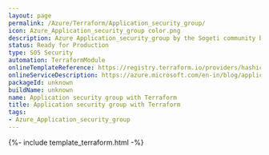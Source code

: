 ```yaml
---
layout: page
permalink: /Azure/Terraform/Application_security_group/
icon: Azure_Application_security_group color.png 
description: Azure Application_security_group by the Sogeti community by.
status: Ready for Production
type: S05 Security
automation: TerraformModule
onlineTemplateReference: https://registry.terraform.io/providers/hashicorp/azurerm/latest/docs/resources/application_security_group
onlineServiceDescription: https://azure.microsoft.com/en-in/blog/applicationsecuritygroups/
packageId: unknown
buildName: unknown
name: Application security group with Terraform
title: Application security group with Terraform
tags:
- Azure_Application_security_group
---
```


{%- include template_terraform.html -%}